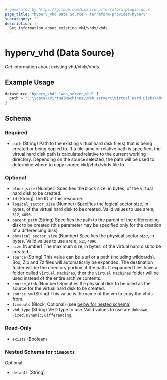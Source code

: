 ```yaml
---
# generated by https://github.com/hashicorp/terraform-plugin-docs
page_title: "hyperv_vhd Data Source - terraform-provider-hyperv"
subcategory: ""
description: |-
  Get information about existing vhd/vhdx/vhds.
---
```


# hyperv_vhd (Data Source)

Get information about existing vhd/vhdx/vhds.

## Example Usage

```terraform
datasource "hyperv_vhd" "web_server_vhd" {
  path = "C:\\data\\VirtualMachines\\web_server\\Virtual Hard Disks\\MobyLinuxVM.vhdx"
}
```

<!-- schema generated by tfplugindocs -->
## Schema

### Required

- `path` (String) Path to the existing virtual hard disk file(s) that is being created or being copied to. If a filename or relative path is specified, the virtual hard disk path is calculated relative to the current working directory. Depending on the source selected, the path will be used to determine where to copy source vhd/vhdx/vhds file to.

### Optional

- `block_size` (Number) Specifies the block size, in bytes, of the virtual hard disk to be created.
- `id` (String) The ID of this resource.
- `logical_sector_size` (Number) Specifies the logical sector size, in bytes, of the virtual hard disk to be created. Valid values to use are `0`, `512`, `4096`.
- `parent_path` (String) Specifies the path to the parent of the differencing disk to be created (this parameter may be specified only for the creation of a differencing disk)
- `physical_sector_size` (Number) Specifies the physical sector size, in bytes. Valid values to use are `0`, `512`, `4096`.
- `size` (Number) The maximum size, in bytes, of the virtual hard disk to be created.
- `source` (String) This value can be a url or a path (including wildcards). Box, Zip and 7z files will automatically be expanded. The destination folder will be the directory portion of the path. If expanded files have a folder called `Virtual Machines`, then the `Virtual Machines` folder will be used instead of the entire archive contents.
- `source_disk` (Number) Specifies the physical disk to be used as the source for the virtual hard disk to be created.
- `source_vm` (String) This value is the name of the vm to copy the vhds from.
- `timeouts` (Block, Optional) (see [below for nested schema](#nestedblock--timeouts))
- `vhd_type` (String) VHD type to use. Valid values to use are `Unknown`, `Fixed`, `Dynamic`, `Differencing`.

### Read-Only

- `exists` (Boolean)

<a id="nestedblock--timeouts"></a>
### Nested Schema for `timeouts`

Optional:

- `default` (String)


